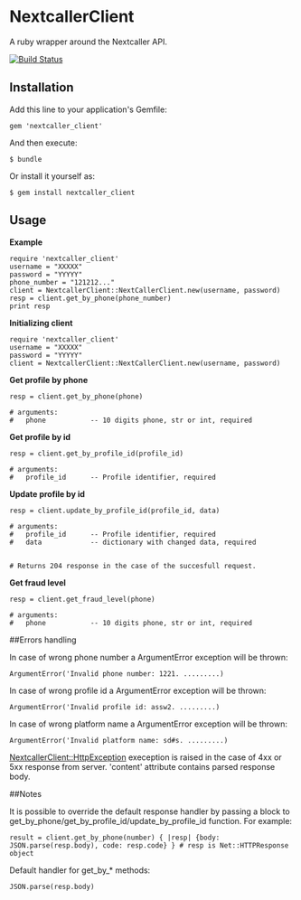 # NextcallerClient

A ruby wrapper around the Nextcaller API.

[![Build Status](https://travis-ci.org/Nextcaller/nextcaller-ruby-api.svg?branch=master)](https://travis-ci.org/Nextcaller/nextcaller-ruby-api)

## Installation

Add this line to your application's Gemfile:

    gem 'nextcaller_client'


And then execute:

    $ bundle

Or install it yourself as:

    $ gem install nextcaller_client
    

## Usage

**Example**

    require 'nextcaller_client'
    username = "XXXXX"
    password = "YYYYY"
    phone_number = "121212..."
    client = NextcallerClient::NextCallerClient.new(username, password)
    resp = client.get_by_phone(phone_number)
    print resp
    
**Initializing client**

    require 'nextcaller_client'
    username = "XXXXX"
    password = "YYYYY"
    client = NextcallerClient::NextCallerClient.new(username, password)
    
**Get profile by phone**

    resp = client.get_by_phone(phone)
    
    # arguments:
    #   phone           -- 10 digits phone, str or int, required


**Get profile by id**

    resp = client.get_by_profile_id(profile_id)
    
    # arguments:
    #   profile_id      -- Profile identifier, required


**Update profile by id**
    
    resp = client.update_by_profile_id(profile_id, data)
    
    # arguments:
    #   profile_id      -- Profile identifier, required
    #   data            -- dictionary with changed data, required

    
    # Returns 204 response in the case of the succesfull request.

**Get fraud level**

    resp = client.get_fraud_level(phone)

    # arguments:
    #   phone           -- 10 digits phone, str or int, required



##Errors handling

In case of wrong phone number a ArgumentError exception will be thrown:

    ArgumentError('Invalid phone number: 1221. .........)

In case of wrong profile id a ArgumentError exception will be thrown:

    ArgumentError('Invalid profile id: assw2. .........)

In case of wrong platform name a ArgumentError exception will be thrown:

    ArgumentError('Invalid platform name: sd#s. .........)

[NextcallerClient::HttpException](https://github.com/Nextcaller/nextcaller-ruby-api/blob/master/lib/nextcaller_client/exceptions.rb) exeception is raised in the case of 4xx or 5xx response from server. 'content' attribute contains parsed response body.

    
##Notes

It is possible to override the default response handler 
by passing a block to get_by_phone/get_by_profile_id/update_by_profile_id function. 
For example:

    result = client.get_by_phone(number) { |resp| {body: JSON.parse(resp.body), code: resp.code} } # resp is Net::HTTPResponse object

Default handler for get_by_* methods:
    
    JSON.parse(resp.body)
